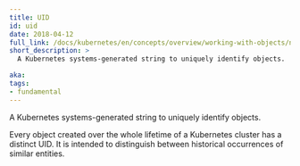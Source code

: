 ```yaml
---
title: UID
id: uid
date: 2018-04-12
full_link: /docs/kubernetes/en/concepts/overview/working-with-objects/names
short_description: >
  A Kubernetes systems-generated string to uniquely identify objects.

aka: 
tags:
- fundamental
---
```

 A Kubernetes systems-generated string to uniquely identify objects.

<!--more--> 

Every object created over the whole lifetime of a Kubernetes cluster has a distinct UID. It is intended to distinguish between historical occurrences of similar entities.

